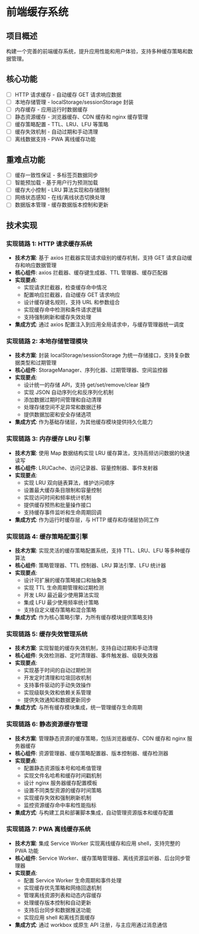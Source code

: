 # 前端缓存系统

## 项目概述
构建一个完善的前端缓存系统，提升应用性能和用户体验，支持多种缓存策略和数据管理。

## 核心功能
- [ ] HTTP 请求缓存 - 自动缓存 GET 请求响应数据
- [ ] 本地存储管理 - localStorage/sessionStorage 封装
- [ ] 内存缓存 - 应用运行时数据缓存
- [ ] 静态资源缓存 - 浏览器缓存、CDN 缓存和 nginx 缓存管理
- [ ] 缓存策略配置 - TTL、LRU、LFU 等策略
- [ ] 缓存失效机制 - 自动过期和手动清理
- [ ] 离线数据支持 - PWA 离线缓存功能

## 重难点功能
- [ ] 缓存一致性保证 - 多标签页数据同步
- [ ] 智能预加载 - 基于用户行为预测加载
- [ ] 缓存大小控制 - LRU 算法实现和存储限制
- [ ] 网络状态感知 - 在线/离线状态切换处理
- [ ] 数据版本管理 - 缓存数据版本控制和更新

## 技术实现

### 实现链路 1: HTTP 请求缓存系统
- **技术方案**: 基于 axios 拦截器实现请求级别的缓存机制，支持 GET 请求自动缓存和响应数据管理
- **核心组件**: axios 拦截器、缓存键生成器、TTL 管理器、缓存匹配器
- **实现要点**:
  - 实现请求拦截器，检查缓存命中情况
  - 配置响应拦截器，自动缓存 GET 请求响应
  - 设计缓存键名规则，支持 URL 和参数组合
  - 实现缓存命中检测和条件请求逻辑
  - 支持强制刷新和缓存失效处理
- **集成方式**: 通过 axios 配置注入到应用全局请求中，与缓存管理器统一调度

### 实现链路 2: 本地存储管理模块
- **技术方案**: 封装 localStorage/sessionStorage 为统一存储接口，支持复杂数据类型和过期管理
- **核心组件**: StorageManager、序列化器、过期管理器、空间监控器
- **实现要点**:
  - 设计统一的存储 API，支持 get/set/remove/clear 操作
  - 实现 JSON 自动序列化和反序列化机制
  - 添加数据过期时间管理和自动清理
  - 处理存储空间不足异常和数据迁移
  - 提供数据加密和安全存储选项
- **集成方式**: 作为基础存储层，为其他缓存模块提供持久化能力

### 实现链路 3: 内存缓存 LRU 引擎
- **技术方案**: 使用 Map 数据结构实现 LRU 缓存算法，支持高频访问数据的快速读写
- **核心组件**: LRUCache、访问记录器、容量控制器、事件发射器
- **实现要点**:
  - 实现 LRU 双向链表算法，维护访问顺序
  - 设置最大缓存条目限制和容量控制
  - 实现访问时间和频率统计机制
  - 提供缓存预热和批量操作接口
  - 支持缓存事件监听和生命周期回调
- **集成方式**: 作为运行时缓存层，与 HTTP 缓存和存储层协同工作

### 实现链路 4: 缓存策略配置引擎
- **技术方案**: 实现灵活的缓存策略配置系统，支持 TTL、LRU、LFU 等多种缓存算法
- **核心组件**: 策略管理器、TTL 控制器、LRU 算法引擎、LFU 统计器
- **实现要点**:
  - 设计可扩展的缓存策略接口和抽象类
  - 实现 TTL 生命周期管理和过期检测
  - 开发 LRU 最近最少使用算法实现
  - 集成 LFU 最少使用频率统计策略
  - 支持自定义缓存策略和混合策略
- **集成方式**: 作为核心策略引擎，为所有缓存模块提供策略支持

### 实现链路 5: 缓存失效管理系统
- **技术方案**: 实现智能的缓存失效机制，支持自动过期和手动清理
- **核心组件**: 失效检测器、定时清理器、事件触发器、级联失效器
- **实现要点**:
  - 实现基于时间的自动过期检测
  - 开发定时清理和垃圾回收机制
  - 支持事件驱动的手动失效操作
  - 实现级联失效和依赖关系管理
  - 提供失效通知和数据更新同步
- **集成方式**: 与所有缓存模块集成，统一管理缓存生命周期

### 实现链路 6: 静态资源缓存管理
- **技术方案**: 管理静态资源的缓存策略，包括浏览器缓存、CDN 缓存和 nginx 服务器缓存
- **核心组件**: 资源管理器、缓存策略配置器、版本控制器、缓存检测器
- **实现要点**:
  - 配置静态资源版本号和哈希值管理
  - 实现文件名哈希和缓存时间戳机制
  - 设计 nginx 服务器缓存配置模板
  - 设置不同类型资源的缓存时间策略
  - 实现缓存失效和强制刷新机制
  - 监控资源缓存命中率和性能指标
- **集成方式**: 与构建工具和部署脚本集成，自动管理资源版本和缓存配置

### 实现链路 7: PWA 离线缓存系统
- **技术方案**: 集成 Service Worker 实现离线缓存和应用 shell，支持完整的 PWA 功能
- **核心组件**: Service Worker、缓存策略管理器、离线资源监听器、后台同步管理器
- **实现要点**:
  - 配置 Service Worker 生命周期和事件处理
  - 实现缓存优先策略和网络回退机制
  - 管理离线资源列表和动态内容缓存
  - 处理缓存版本控制和自动更新
  - 支持后台同步和数据推送功能
  - 实现应用 shell 和离线页面缓存
- **集成方式**: 通过 workbox 或原生 API 注册，与主应用通过消息通信